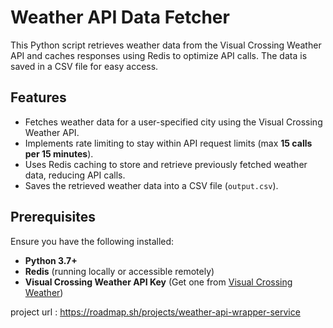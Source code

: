 # Weather API Data Fetcher

This Python script retrieves weather data from the Visual Crossing Weather API and caches responses using Redis to optimize API calls. The data is saved in a CSV file for easy access.

## Features
- Fetches weather data for a user-specified city using the Visual Crossing Weather API.
- Implements rate limiting to stay within API request limits (max **15 calls per 15 minutes**).
- Uses Redis caching to store and retrieve previously fetched weather data, reducing API calls.
- Saves the retrieved weather data into a CSV file (`output.csv`).

## Prerequisites
Ensure you have the following installed:
- **Python 3.7+**
- **Redis** (running locally or accessible remotely)
- **Visual Crossing Weather API Key** (Get one from [Visual Crossing Weather](https://www.visualcrossing.com/weather-api))

project url : https://roadmap.sh/projects/weather-api-wrapper-service
